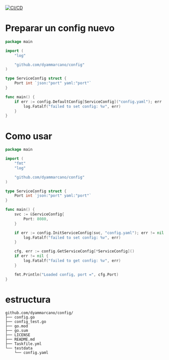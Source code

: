 [![CI/CD](https://github.com/dyammarcano/config/actions/workflows/ci.yml/badge.svg)](https://github.com/dyammarcano/config/actions/workflows/ci.yml)

# Preparar un config nuevo

```go
package main

import (
	"log"

	"github.com/dyammarcano/config"
)

type ServiceConfig struct {
	Port int `json:"port" yaml:"port"`
}

func main() {
	if err := config.DefaultConfig[ServiceConfig]("config.yaml"); err != nil {
		log.Fatalf("failed to set config: %v", err)
	}
}

```

# Como usar

```go
package main

import (
	"fmt"
	"log"

	"github.com/dyammarcano/config"
)

type ServiceConfig struct {
	Port int `json:"port" yaml:"port"`
}

func main() {
	svc := &ServiceConfig{
		Port: 8080,
	}

	if err := config.InitServiceConfig(svc, "config.yaml"); err != nil {
		log.Fatalf("failed to set config: %v", err)
	}

	cfg, err := config.GetServiceConfig[*ServiceConfig]()
	if err != nil {
		log.Fatalf("failed to get config: %v", err)
	}

	fmt.Println("Loaded config, port =", cfg.Port)
}
```

# estructura

```text
github.com/dyammarcano/config/
├── config.go
├── config_test.go
├── go.mod
├── go.sum
├── LICENSE
├── README.md
├── Taskfile.yml
└── testdata
    └── config.yaml

```